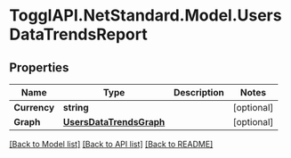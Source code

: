 # TogglAPI.NetStandard.Model.UsersDataTrendsReport
## Properties

Name | Type | Description | Notes
------------ | ------------- | ------------- | -------------
**Currency** | **string** |  | [optional] 
**Graph** | [**UsersDataTrendsGraph**](UsersDataTrendsGraph.md) |  | [optional] 

[[Back to Model list]](../README.md#documentation-for-models) [[Back to API list]](../README.md#documentation-for-api-endpoints) [[Back to README]](../README.md)

